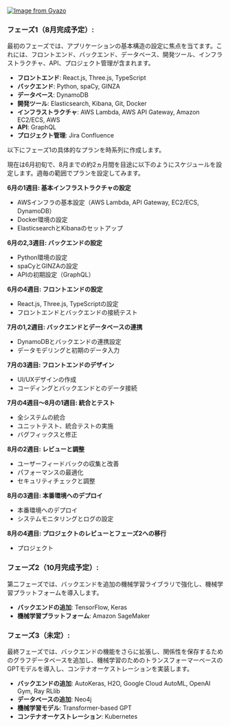 
[![Image from Gyazo](https://i.gyazo.com/93a0f7932d1280163691cdd52b9b0b3b.png)](https://gyazo.com/93a0f7932d1280163691cdd52b9b0b3b)


### フェーズ1（8月完成予定）:

最初のフェーズでは、アプリケーションの基本構造の設定に焦点を当てます。これには、フロントエンド、バックエンド、データベース、開発ツール、インフラストラクチャ、API、プロジェクト管理が含まれます。

- **フロントエンド**: React.js, Three.js, TypeScript
- **バックエンド**: Python, spaCy, GINZA
- **データベース**: DynamoDB
- **開発ツール**: Elasticsearch, Kibana, Git, Docker
- **インフラストラクチャ**: AWS Lambda, AWS API Gateway, Amazon EC2/ECS, AWS
- **API**: GraphQL
- **プロジェクト管理**: Jira Confluence

以下にフェーズ1の具体的なプランを時系列に作成します。

現在は6月初旬で、8月までの約2ヵ月間を目途に以下のようにスケジュールを設定します。週毎の範囲でプランを設定してみます。

**6月の1週目: 基本インフラストラクチャの設定**
- AWSインフラの基本設定（AWS Lambda, API Gateway, EC2/ECS, DynamoDB）
- Docker環境の設定
- ElasticsearchとKibanaのセットアップ

**6月の2,3週目: バックエンドの設定**
- Python環境の設定
- spaCyとGINZAの設定
- APIの初期設定（GraphQL）

**6月の4週目: フロントエンドの設定**
- React.js, Three.js, TypeScriptの設定
- フロントエンドとバックエンドの接続テスト

**7月の1,2週目: バックエンドとデータベースの連携**
- DynamoDBとバックエンドの連携設定
- データモデリングと初期のデータ入力

**7月の3週目: フロントエンドのデザイン**
- UI/UXデザインの作成
- コーディングとバックエンドとのデータ接続

**7月の4週目〜8月の1週目: 統合とテスト**
- 全システムの統合
- ユニットテスト、統合テストの実施
- バグフィックスと修正

**8月の2週目: レビューと調整**
- ユーザーフィードバックの収集と改善
- パフォーマンスの最適化
- セキュリティチェックと調整

**8月の3週目: 本番環境へのデプロイ**
- 本番環境へのデプロイ
- システムモニタリングとログの設定

**8月の4週目: プロジェクトのレビューとフェーズ2への移行**
- プロジェクト

### フェーズ2（10月完成予定）:

第二フェーズでは、バックエンドを追加の機械学習ライブラリで強化し、機械学習プラットフォームを導入します。

- **バックエンドの追加**: TensorFlow, Keras
- **機械学習プラットフォーム**: Amazon SageMaker

### フェーズ3（未定）:

最終フェーズでは、バックエンドの機能をさらに拡張し、関係性を保存するためのグラフデータベースを追加し、機械学習のためのトランスフォーマーベースのGPTモデルを導入し、コンテナオーケストレーションを実装します。

- **バックエンドの追加**: AutoKeras, H2O, Google Cloud AutoML, OpenAI Gym, Ray RLlib
- **データベースの追加**: Neo4j
- **機械学習モデル**: Transformer-based GPT
- **コンテナオーケストレーション**: Kubernetes
